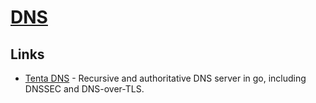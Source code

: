 # [DNS](http://en.wikipedia.org/wiki/Domain_Name_System)

## Links

- [Tenta DNS](https://github.com/tenta-browser/tenta-dns) - Recursive and authoritative DNS server in go, including DNSSEC and DNS-over-TLS.
